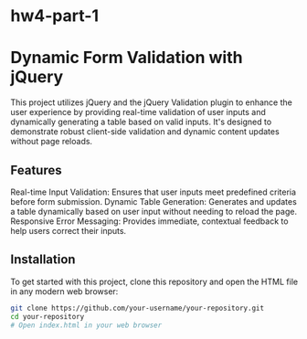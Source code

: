 # hw4-part-1

# Dynamic Form Validation with jQuery

This project utilizes jQuery and the jQuery Validation plugin to enhance the user experience by providing real-time validation of user inputs and dynamically generating a table based on valid inputs. It's designed to demonstrate robust client-side validation and dynamic content updates without page reloads.

## Features
Real-time Input Validation: Ensures that user inputs meet predefined criteria before form submission.
Dynamic Table Generation: Generates and updates a table dynamically based on user input without needing to reload the page.
Responsive Error Messaging: Provides immediate, contextual feedback to help users correct their inputs.

## Installation

To get started with this project, clone this repository and open the HTML file in any modern web browser:

```bash
git clone https://github.com/your-username/your-repository.git
cd your-repository
# Open index.html in your web browser
